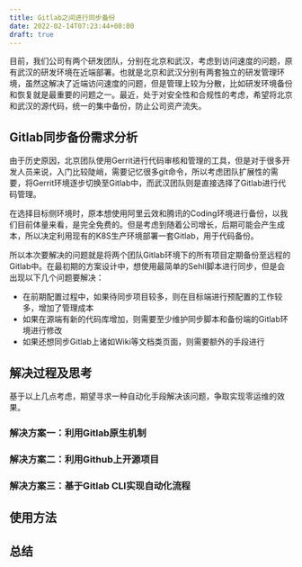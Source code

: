 ```yaml
---
title: Gitlab之间进行同步备份
date: 2022-02-14T07:23:44+08:00
draft: true
---
```


目前，我们公司有两个研发团队，分别在北京和武汉，考虑到访问速度的问题，原有武汉的研发环境在近端部署。也就是北京和武汉分别有两套独立的研发管理环境，虽然这解决了近端访问速度的问题，但是管理上较为分散，比如研发环境备份和恢复就是最重要的问题之一。最近，处于对安全性和合规性的考虑，希望将北京和武汉的源代码，统一的集中备份，防止公司资产流失。

## Gitlab同步备份需求分析

由于历史原因，北京团队使用Gerrit进行代码审核和管理的工具，但是对于很多开发人员来说，入门比较陡峭，需要记忆很多git命令，所以考虑团队扩展性的需要，将Gerrit环境逐步切换至Gitlab中，而武汉团队则是直接选择了Gitlab进行代码管理。

在选择目标侧环境时，原本想使用阿里云效和腾讯的Coding环境进行备份，以我们目前体量来看，是完全免费的。但是考虑到随着公司增长，后期可能会产生成本，所以决定利用现有的K8S生产环境部署一套Gitlab，用于代码备份。

所以本次要解决的问题就是将两个团队Gitlab环境下的所有项目定期备份至远程的Gitlab中。在最初期的方案设计中，想使用最简单的Sehll脚本进行同步，但是会出现以下几个问题要解决：

* 在前期配置过程中，如果待同步项目较多，则在目标端进行预配置的工作较多，增加了管理成本
* 如果在源端有新的代码库增加，则需要至少维护同步脚本和备份端的Gitlab环境进行修改
* 如果还想同步Gitlab上诸如Wiki等文档类页面，则需要额外的手段进行

## 解决过程及思考

基于以上几点考虑，期望寻求一种自动化手段解决该问题，争取实现零运维的效果。

### 解决方案一：利用Gitlab原生机制

### 解决方案二：利用Github上开源项目

### 解决方案三：基于Gitlab CLI实现自动化流程

## 使用方法

## 总结